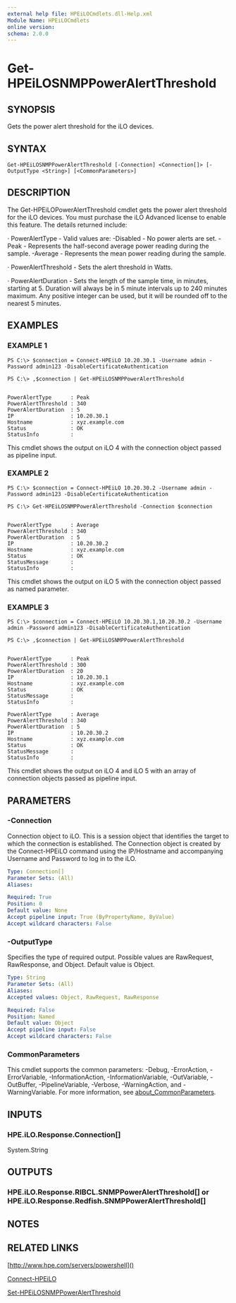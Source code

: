 ```yaml
---
external help file: HPEiLOCmdlets.dll-Help.xml
Module Name: HPEiLOCmdlets
online version:
schema: 2.0.0
---
```


# Get-HPEiLOSNMPPowerAlertThreshold

## SYNOPSIS
Gets the power alert threshold for the iLO devices.

## SYNTAX

```
Get-HPEiLOSNMPPowerAlertThreshold [-Connection] <Connection[]> [-OutputType <String>] [<CommonParameters>]
```

## DESCRIPTION
The Get-HPEiLOPowerAlertThreshold cmdlet gets the power alert threshold for the iLO devices.
You must purchase the iLO Advanced license to enable this feature.
The details returned include:

· PowerAlertType - Valid values are:
      -Disabled - No power alerts are set.
      -Peak - Represents the half-second average power reading during the sample.
      -Average - Represents the mean power reading during the sample.

· PowerAlertThreshold - Sets the alert threshold in Watts.

· PowerAlertDuration - Sets the length of the sample time, in minutes, starting at 5.
Duration will always be in 5 minute intervals up to 240 minutes maximum.
Any positive integer can be used, but it will be rounded off to the nearest 5 minutes.

## EXAMPLES

### EXAMPLE 1
```
PS C:\> $connection = Connect-HPEiLO 10.20.30.1 -Username admin -Password admin123 -DisableCertificateAuthentication

PS C:\> ,$connection | Get-HPEiLOSNMPPowerAlertThreshold


PowerAlertType      : Peak
PowerAlertThreshold : 340
PowerAlertDuration  : 5
IP                  : 10.20.30.1
Hostname            : xyz.example.com
Status              : OK
StatusInfo          :
```

This cmdlet shows the output on iLO 4 with the connection object passed as pipeline input.

### EXAMPLE 2
```
PS C:\> $connection = Connect-HPEiLO 10.20.30.2 -Username admin -Password admin123 -DisableCertificateAuthentication

PS C:\> Get-HPEiLOSNMPPowerAlertThreshold -Connection $connection


PowerAlertType      : Average
PowerAlertThreshold : 340
PowerAlertDuration  : 5
IP                  : 10.20.30.2
Hostname            : xyz.example.com
Status              : OK
StatusMessage       : 
StatusInfo          :
```

This cmdlet shows the output on iLO 5 with the connection object passed as named parameter.

### EXAMPLE 3
```
PS C:\> $connection = Connect-HPEiLO 10.20.30.1,10.20.30.2 -Username admin -Password admin123 -DisableCertificateAuthentication

PS C:\> ,$connection | Get-HPEiLOSNMPPowerAlertThreshold


PowerAlertType      : Peak
PowerAlertThreshold : 300
PowerAlertDuration  : 20
IP                  : 10.20.30.1
Hostname            : xyz.example.com
Status              : OK
StatusMessage       : 
StatusInfo          : 

PowerAlertType      : Average
PowerAlertThreshold : 340
PowerAlertDuration  : 5
IP                  : 10.20.30.2
Hostname            : xyz.example.com
Status              : OK
StatusMessage       : 
StatusInfo          :
```

This cmdlet shows the output on iLO 4 and iLO 5 with an array of connection objects passed as pipeline input.

## PARAMETERS

### -Connection
Connection object to iLO.
This is a session object that identifies the target to which the connection is established.
The Connection object is created by the Connect-HPEiLO command using the IP/Hostname and accompanying Username and Password to log in to the iLO.

```yaml
Type: Connection[]
Parameter Sets: (All)
Aliases:

Required: True
Position: 0
Default value: None
Accept pipeline input: True (ByPropertyName, ByValue)
Accept wildcard characters: False
```

### -OutputType
Specifies the type of required output.
Possible values are RawRequest, RawResponse, and Object.
Default value is Object.

```yaml
Type: String
Parameter Sets: (All)
Aliases:
Accepted values: Object, RawRequest, RawResponse

Required: False
Position: Named
Default value: Object
Accept pipeline input: False
Accept wildcard characters: False
```

### CommonParameters
This cmdlet supports the common parameters: -Debug, -ErrorAction, -ErrorVariable, -InformationAction, -InformationVariable, -OutVariable, -OutBuffer, -PipelineVariable, -Verbose, -WarningAction, and -WarningVariable. For more information, see [about_CommonParameters](http://go.microsoft.com/fwlink/?LinkID=113216).

## INPUTS

### HPE.iLO.Response.Connection[]
System.String
## OUTPUTS

### HPE.iLO.Response.RIBCL.SNMPPowerAlertThreshold[] or HPE.iLO.Response.Redfish.SNMPPowerAlertThreshold[]
## NOTES

## RELATED LINKS

[http://www.hpe.com/servers/powershell]()

[Connect-HPEiLO]()

[Set-HPEiLOSNMPPowerAlertThreshold]()

